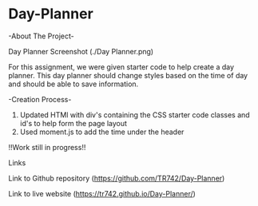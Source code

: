 # Day-Planner

-About The Project-

Day Planner Screenshot (./Day Planner.png)

For this assignment, we were given starter code to help create a day planner. This day planner should change styles based on the time of day and should be able to save information.

-Creation Process-

1) Updated HTMl with div's containing the CSS starter code classes and id's to help form the page layout
2) Used moment.js to add the time under the header

!!Work still in progress!!

Links

Link to Github repository (https://github.com/TR742/Day-Planner)

Link to live website (https://tr742.github.io/Day-Planner/)